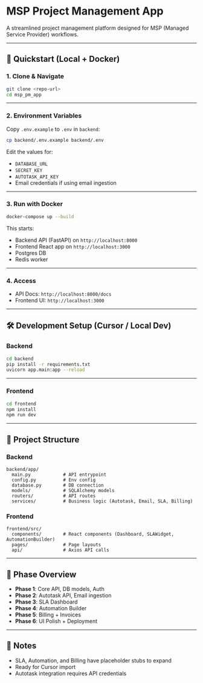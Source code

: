 
# MSP Project Management App

A streamlined project management platform designed for MSP (Managed Service Provider) workflows.

---

## 🚀 Quickstart (Local + Docker)

### **1. Clone & Navigate**
```bash
git clone <repo-url>
cd msp_pm_app
```

---

### **2. Environment Variables**
Copy `.env.example` to `.env` in `backend`:
```bash
cp backend/.env.example backend/.env
```
Edit the values for:
- `DATABASE_URL`
- `SECRET_KEY`
- `AUTOTASK_API_KEY`
- Email credentials if using email ingestion

---

### **3. Run with Docker**
```bash
docker-compose up --build
```

This starts:
- Backend API (FastAPI) on `http://localhost:8000`
- Frontend React app on `http://localhost:3000`
- Postgres DB
- Redis worker

---

### **4. Access**
- API Docs: `http://localhost:8000/docs`
- Frontend UI: `http://localhost:3000`

---

## 🛠 Development Setup (Cursor / Local Dev)

### **Backend**
```bash
cd backend
pip install -r requirements.txt
uvicorn app.main:app --reload
```

---

### **Frontend**
```bash
cd frontend
npm install
npm run dev
```

---

## 📂 Project Structure

### Backend
```
backend/app/
  main.py            # API entrypoint
  config.py          # Env config
  database.py        # DB connection
  models/            # SQLAlchemy models
  routers/           # API routes
  services/          # Business logic (Autotask, Email, SLA, Billing)
```

### Frontend
```
frontend/src/
  components/        # React components (Dashboard, SLAWidget, AutomationBuilder)
  pages/             # Page layouts
  api/               # Axios API calls
```

---

## 🔄 Phase Overview
- **Phase 1**: Core API, DB models, Auth
- **Phase 2**: Autotask API, Email ingestion
- **Phase 3**: SLA Dashboard
- **Phase 4**: Automation Builder
- **Phase 5**: Billing + Invoices
- **Phase 6**: UI Polish + Deployment

---

## 📌 Notes
- SLA, Automation, and Billing have placeholder stubs to expand
- Ready for Cursor import
- Autotask integration requires API credentials
